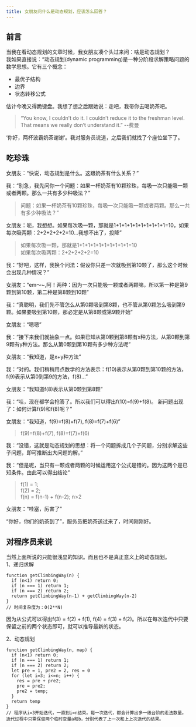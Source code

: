 ```yaml
---
title: 女朋友问什么是动态规划，应该怎么回答？
---
```

## 前言
当我在看动态规划的文章时候，我女朋友凑个头过来问：啥是动态规划？  
我如果直接说：“动态规划(dynamic programming)是一种分阶段求解策略问题的数学思想。它有三个概念：  
* 最优子结构
* 边界
* 状态转移公式

估计今晚又得跪键盘。我想了想之后跟她说：走吧，我带你去喝奶茶吧。
> “You know, I couldn’t do it. I couldn’t reduce it to the freshman level. That means we really don’t understand it.” --费曼

‘你好，两杯波霸奶茶谢谢’。我对服务员说道，之后我们就找了个座位坐下了。  
## 吃珍珠
女朋友：“快说，动态规划是什么。这跟奶茶有什么关系？”  

我：“别急，我先问你一个问题：如果一杯奶茶有10颗珍珠，每吸一次只能吸一颗或者两颗。那么一共有多少种吸法？”  
> 问题：如果一杯奶茶有10颗珍珠，每吸一次只能吸一颗或者两颗。那么一共有多少种吸法？” 

女朋友：呃，我想想。如果每次吸一颗，那就是1+1+1+1+1+1+1+1+1+1=10，如果每次吸两颗：2+2+2+2+2=10...我想不出了，投降”   
> 如果每次吸一颗，那就是1+1+1+1+1+1+1+1+1+1=10  
> 如果每次吸两颗：2+2+2+2+2=10

我：“好吧，这样，我换个问法：假设你只差一次就吸到第10颗了，那么这个时候会出现几种情况？” 

女朋友：“em～~,阿！两种：因为一次只能吸一颗或者两颗嘛，所以第一种是第9颗到第10颗，第二种是第8颗到10颗”  

我：“真聪明，我们先不管怎么从第0颗吸到第8颗，也不管从第0颗怎么吸到第9颗。如果要吸到第10颗，那必定是从第8颗或第9颗开始”  

女朋友：“嗯嗯”  

我：“接下来我们就抽象一点。如果已知从第0颗到第8颗有x种方法，从第0颗到第9颗有y种方法。那么从第0颗到第10颗有多少种方法呢”  

女朋友：“我知道，是x+y种方法”  

我：“对的。我们稍稍用点数学的方法表示：f(10)表示从第0颗到第10颗的方法，f(9)表示从第0到第9的方法，f(8)...”  

女朋友：“我知道f(8)表示从第0颗到第8颗”  

我：“哇，现在都学会抢答了。所以我们可以得出f(10)=f(9)+f(8)。 新问题出现了：如何计算f(9)和f(8)呢？”  

女朋友：“我知道，f(9)=f(8)+f(7), f(8)=f(7)+f(6)”
> f(9)=f(8)+f(7), f(8)=f(7)+f(6)

我：“没错，这就是动态规划的思想：将一个问题拆成几个子问题，分别求解这些子问题，即可推断出大问题的解。”  

我：“但是呢，当只有一颗或者两颗的时候运用这个公式是错的。因为这两个是已知条件。由此可以得出结论”  
>f(1) = 1;  
>f(2) = 2;  
>f(n) = f(n-1) + f(n-2); n>2  

女朋友：“哇塞，厉害了”  

“你好，你们的奶茶到了”，服务员把奶茶送过来了，时间刚刚好。  

## 对程序员来说
当然上面所说的只能很浅显的知识。而且也不是真正意义上的动态规划。  
1、递归求解
```
function getClimbingWay(n) {
  if (n<1) return 0;
  if (n === 1) return 1;
  if (n === 2) return 2;
  return getClimbingWay(n-1) + getClimbingWay(n-2)
}
// 时间复杂度为：O(2**N)
```

因为从公式可以得出f(3) = f(2) + f(1), f(4) = f(3) + f(2)。所以在每次迭代中只要保留之前的两个状态即可，就可以推导最新的状态。   

2、动态规划
```
function getClimbingWay(n, map) {
  if (n<1) return 0;
  if (n === 1) return 1;
  if (n === 2) return 2;
  let pre = 1, pre2 = 2, res = 0
  for (let i=3; i<=n; i++) {
    res = pre + pre2;
    pre = pre2;
    pre2 = temp;
  } 
  return temp
}
// 程序从i=3开始迭代，一直到i=n结束。每一次迭代，都会计算出多一级台阶的走法数量。迭代过程中只需保留两个临时变量a和b，分别代表了上一次和上上次迭代的结果。
```



